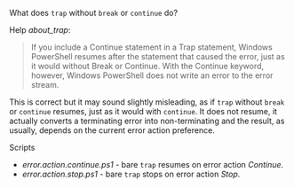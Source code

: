 
What does `trap` without `break` or `continue` do?

Help *about_trap*:

> If you include a Continue statement in a Trap statement, Windows PowerShell
resumes after the statement that caused the error, just as it would without
Break or Continue. With the Continue keyword, however, Windows PowerShell
does not write an error to the error stream.

This is correct but it may sound slightly misleading, as if `trap` without
`break` or `continue` resumes, just as it would with `continue`. It does not
resume, it actually converts a terminating error into non-terminating and the
result, as usually, depends on the current error action preference.

Scripts

- *error.action.continue.ps1* - bare `trap` resumes on error action *Continue*.
- *error.action.stop.ps1* - bare `trap` stops on error action *Stop*.
